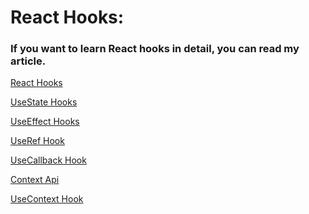 # React Hooks:

### If you want to learn React hooks in detail, you can read my article.

[React Hooks](https://medium.com/@abdulrehman104/react-hooks-deep-dive-into-useeffect-and-usestate-01647fa22352)

[UseState Hooks](https://medium.com/@abdulrehman104/react-hooks-deep-dive-into-useeffect-and-usestate-01647fa22352)

[UseEffect Hooks](https://medium.com/@abdulrehman104/react-hooks-deep-dive-into-useeffect-and-usestate-01647fa22352)

[UseRef Hook](https://medium.com/@abdulrehman104/introduction-9048f029c44a)

[UseCallback Hook]()

[Context Api]()

[UseContext Hook]()
